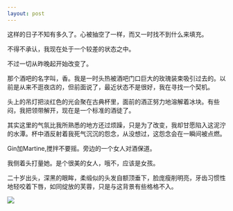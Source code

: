 ```yaml
---
layout: post
---
```

这样的日子不知有多久了。心被抽空了一样，而又一时找不到什么来填充。

不得不承认，我现在处于一个较差的状态之中。

不过一切从昨晚起开始改变了。

那个酒吧的名字叫，香。我是一时头热被酒吧门口巨大的玫瑰装束吸引过去的。以前是从来不逛夜店的，但前面说了，最近状态不是很好，我在寻找一个契机。

头上的吊灯把淡红色的光会聚在古典杯里，面前的酒正努力地溶解着冰块。有些闷，我把领带解开，现在是一个标准的酒徒了。

其实这里的气氛比我所熟悉的地方还过烦躁，只是为了改变，我却甘愿陷入这泥泞的水潭。杯中酒反射着我死气沉沉的怨念，从没想过，这怨念会在一瞬间被点燃。

Gin加Martine,搅拌不要摇。旁边的一个女人对酒保道。

我侧着头打量她。是个很美的女人，哦不，应该是女孩。

二十岁出头，深黑的眼眸，柔缎似的头发自额顶垂下，脸庞瘦削明亮，牙齿习惯性地轻咬着下唇，如同绽放的芙蓉，只是与这背景有些格格不入。

![](http://www.blogbus.com/ac/b.gif)